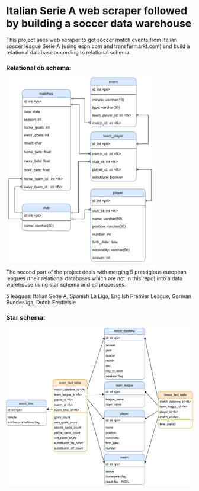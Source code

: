 # Italian Serie A web scraper followed by building a soccer data warehouse
This project uses web scraper to get soccer match events from Italian soccer league Serie A (using espn.com and transfermarkt.com) and build a relational database according to relational schema.

### Relational db schema:
<img src="assets/football_diagram.png" width="400" height="500" />

The second part of the project deals with merging 5 prestigious european leagues (their relational databases which are not in this repo) into a data warehouse using star schema and etl processes.

5 leagues: Italian Serie A, Spanish La Liga, English Premier League, German Bundesliga, Dutch Eredivisie

### Star schema: 
<img src="assets/star_schema.png" width="550" height="425" />

